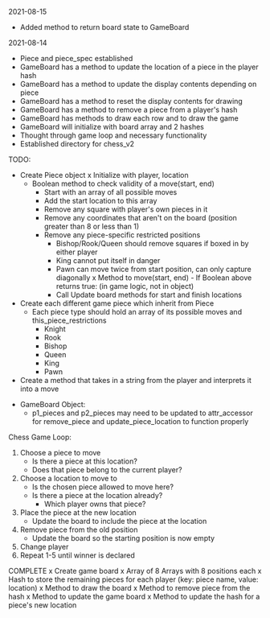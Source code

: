2021-08-15 
- Added method to return board state to GameBoard

2021-08-14
- Piece and piece_spec established
- GameBoard has a method to update the location of a piece in the player hash
- GameBoard has a method to update the display contents depending on piece
- GameBoard has a method to reset the display contents for drawing
- GameBoard has a method to remove a piece from a player's hash
- GameBoard has methods to draw each row and to draw the game
- GameBoard will initialize with board array and 2 hashes
- Thought through game loop and necessary functionality
- Established directory for chess_v2

TODO:
- Create Piece object
  x Initialize with player, location
  - Boolean method to check validity of a move(start, end)
    - Start with an array of all possible moves
    - Add the start location to this array
    - Remove any square with player's own pieces in it
    - Remove any coordinates that aren't on the board (position greater than 8 or less than 1)
    - Remove any piece-specific restricted positions
      - Bishop/Rook/Queen should remove squares if boxed in by either player
      - King cannot put itself in danger
      - Pawn can move twice from start position, can only capture diagonally
  x Method to move(start, end)
    *-* If Boolean above returns true: (in game logic, not in object)
      - Call Update board methods for start and finish locations
- Create each different game piece which inherit from Piece
  - Each piece type should hold an array of its possible moves and this_piece_restrictions
    - Knight
    - Rook
    - Bishop
    - Queen
    - King
    - Pawn
- Create a method that takes in a string from the player and interprets it into a move
* GameBoard Object:
  - p1_pieces and p2_pieces may need to be updated to attr_accessor for remove_piece and update_piece_location to function properly

Chess Game Loop:
1) Choose a piece to move
   - Is there a piece at this location?
   - Does that piece belong to the current player?
2) Choose a location to move to
   - Is the chosen piece allowed to move here?
   - Is there a piece at the location already?
     - Which player owns that piece?
3) Place the piece at the new location
   - Update the board to include the piece at the location
4) Remove piece from the old position
   - Update the board so the starting position is now empty
5) Change player
6) Repeat 1-5 until winner is declared

COMPLETE
x Create game board
  x Array of 8 Arrays with 8 positions each
  x Hash to store the remaining pieces for each player (key: piece name, value: location)
  x Method to draw the board
  x Method to remove piece from the hash
  x Method to update the game board
  x Method to update the hash for a piece's new location

